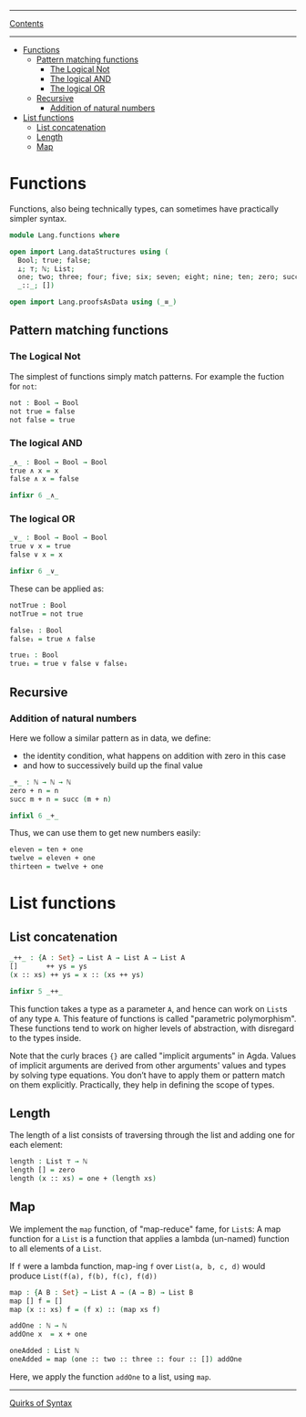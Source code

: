 ****
[Contents](contents.html)

<!-- START doctoc generated TOC please keep comment here to allow auto update -->
<!-- DON'T EDIT THIS SECTION, INSTEAD RE-RUN doctoc TO UPDATE -->
****

- [Functions](#functions)
  - [Pattern matching functions](#pattern-matching-functions)
    - [The Logical Not](#the-logical-not)
    - [The logical AND](#the-logical-and)
    - [The logical OR](#the-logical-or)
  - [Recursive](#recursive)
    - [Addition of natural numbers](#addition-of-natural-numbers)
- [List functions](#list-functions)
  - [List concatenation](#list-concatenation)
  - [Length](#length)
  - [Map](#map)

<!-- END doctoc generated TOC please keep comment here to allow auto update -->


# Functions

Functions, also being technically types, can sometimes have practically simpler syntax.

```agda
module Lang.functions where

open import Lang.dataStructures using (
  Bool; true; false;
  ⊥; ⊤; ℕ; List;
  one; two; three; four; five; six; seven; eight; nine; ten; zero; succ;
  _::_; [])

open import Lang.proofsAsData using (_≡_)
```

## Pattern matching functions

### The Logical Not

The simplest of functions simply match patterns. For example the fuction for `not`:

```agda
not : Bool → Bool
not true = false
not false = true
```

### The logical AND

```agda
_∧_ : Bool → Bool → Bool
true ∧ x = x
false ∧ x = false

infixr 6 _∧_
```

### The logical OR

```agda
_∨_ : Bool → Bool → Bool
true ∨ x = true
false ∨ x = x

infixr 6 _∨_
```

These can be applied as:

```agda
notTrue : Bool
notTrue = not true

false₁ : Bool
false₁ = true ∧ false

true₁ : Bool
true₁ = true ∨ false ∨ false₁
```

## Recursive

### Addition of natural numbers

Here we follow a similar pattern as in data, we define:

- the identity condition, what happens on addition with zero in this case
- and how to successively build up the final value

```agda
_+_ : ℕ → ℕ → ℕ
zero + n = n
succ m + n = succ (m + n)

infixl 6 _+_
```
Thus, we can use them to get new numbers easily:

```agda
eleven = ten + one
twelve = eleven + one
thirteen = twelve + one
```

# List functions

## List concatenation

```agda
_++_ : {A : Set} → List A → List A → List A
[]       ++ ys = ys
(x :: xs) ++ ys = x :: (xs ++ ys)

infixr 5 _++_
```

This function takes a type as a parameter `A`, and hence can work on `List`s of any type `A`. This feature of functions is called "parametric polymorphism". These functions tend to work on higher levels of abstraction, with disregard to the types inside.

Note that the curly braces `{}` are called "implicit arguments" in Agda. Values of implicit arguments are derived from other arguments' values and types by solving type equations. You don’t have to apply them or pattern match on them explicitly. Practically, they help in defining the scope of types.

## Length

The length of a list consists of traversing through the list and adding one for each element:

```agda
length : List ⊤ → ℕ
length [] = zero
length (x :: xs) = one + (length xs)
```

## Map

We implement the `map` function, of "map-reduce" fame, for `List`s:
A map function for a `List` is a function that applies a lambda (un-named) function to all elements of a `List`.

If `f` were a lambda function, map-ing `f` over `List(a, b, c, d)` would produce `List(f(a), f(b), f(c), f(d))`

```agda
map : {A B : Set} → List A → (A → B) → List B
map [] f = []
map (x :: xs) f = (f x) :: (map xs f)
```

```agda
addOne : ℕ → ℕ
addOne x  = x + one

oneAdded : List ℕ
oneAdded = map (one :: two :: three :: four :: []) addOne
```
Here, we apply the function `addOne` to a list, using `map`.

****
[Quirks of Syntax](./Lang.syntaxQuirks.html)
